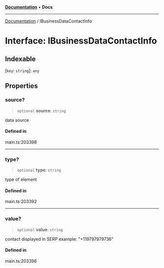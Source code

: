 [**Documentation**](../README.md) • **Docs**

***

[Documentation](../README.md) / IBusinessDataContactInfo

# Interface: IBusinessDataContactInfo

## Indexable

 \[`key`: `string`\]: `any`

## Properties

### source?

> `optional` **source**: `string`

data source

#### Defined in

main.ts:203398

***

### type?

> `optional` **type**: `string`

type of element

#### Defined in

main.ts:203392

***

### value?

> `optional` **value**: `string`

contact displayed in SERP 
example:
"+119797979736"

#### Defined in

main.ts:203396
